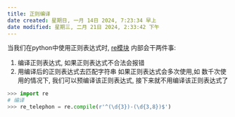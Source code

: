 ```yaml
---
title: 正则编译
date created: 星期日, 一月 14日 2024, 7:23:34 早上
date modified: 星期三, 二月 21日 2024, 2:33:42 下午
---
```


当我们在python中使用正则表达式时, [re模块](re模块.md) 内部会干两件事:
1. 编译正则表达式, 如果正则表达式不合法会报错
2. 用编译后的正则表达式去匹配字符串
如果正则表达式会多次使用,如 数千次使用的情况下, 我们可以预编译该正则表达式, 接下来就不用编译该正则表达式了
```python
>>> import re
# 编译
>>> re_telephon = re.compile(r'^(\d{3})-(\d{3,8})$')
```